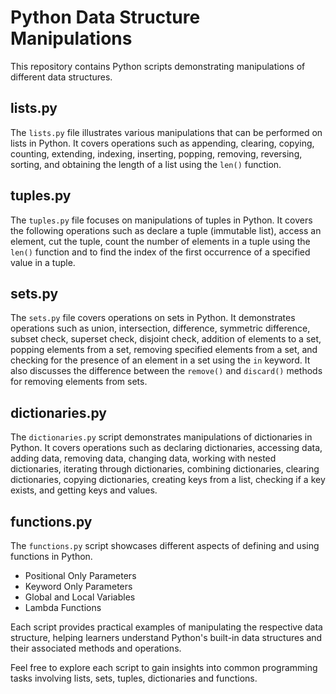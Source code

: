 # Python Data Structure Manipulations

This repository contains Python scripts demonstrating manipulations of different data structures.

## lists.py

The `lists.py` file illustrates various manipulations that can be performed on lists in Python. It covers operations such as appending, clearing, copying, counting, extending, indexing, inserting, popping, removing, reversing, sorting, and obtaining the length of a list using the `len()` function.

## tuples.py

The `tuples.py` file focuses on manipulations of tuples in Python. It covers the following operations such as declare a tuple (immutable list), access an element, cut the tuple, count the number of elements in a tuple using the `len()` function and to find the index of the first occurrence of a specified value in a tuple.

## sets.py

The `sets.py` file covers operations on sets in Python. It demonstrates operations such as union, intersection, difference, symmetric difference, subset check, superset check, disjoint check, addition of elements to a set, popping elements from a set, removing specified elements from a set, and checking for the presence of an element in a set using the `in` keyword. It also discusses the difference between the `remove()` and `discard()` methods for removing elements from sets.

## dictionaries.py

The `dictionaries.py` script demonstrates manipulations of dictionaries in Python. It covers operations such as declaring dictionaries, accessing data, adding data, removing data, changing data, working with nested dictionaries, iterating through dictionaries, combining dictionaries, clearing dictionaries, copying dictionaries, creating keys from a list, checking if a key exists, and getting keys and values.

## functions.py
The `functions.py` script showcases different aspects of defining and using functions in Python.
- Positional Only Parameters
- Keyword Only Parameters
- Global and Local Variables
- Lambda Functions

Each script provides practical examples of manipulating the respective data structure, helping learners understand Python's built-in data structures and their associated methods and operations.

Feel free to explore each script to gain insights into common programming tasks involving lists, sets, tuples, dictionaries and functions.
